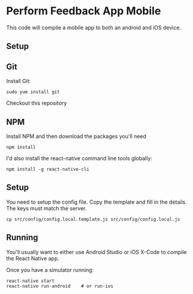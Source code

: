 Perform Feedback App Mobile
===========================

This code will compile a mobile app to both an android and iOS device.

Setup
-----

## Git

Install Git:

	sudo yum install git
	
Checkout this repository

## NPM

Install NPM and then download the packages you'll need

    npm install
    
I'd also install the react-native command line tools globally:

    npm install -g react-native-cli
    
## Setup

You need to setup the config file. Copy the template and fill in the details. The keys must match the server.

    cp src/config/config.local.template.js src/config/config.local.js

## Running

You'll usually want to either use Android Studio or iOS X-Code to compile the React Native app. 

Once you have a simulator running:

    react-native start
    react-native run-android    # or run-ios



